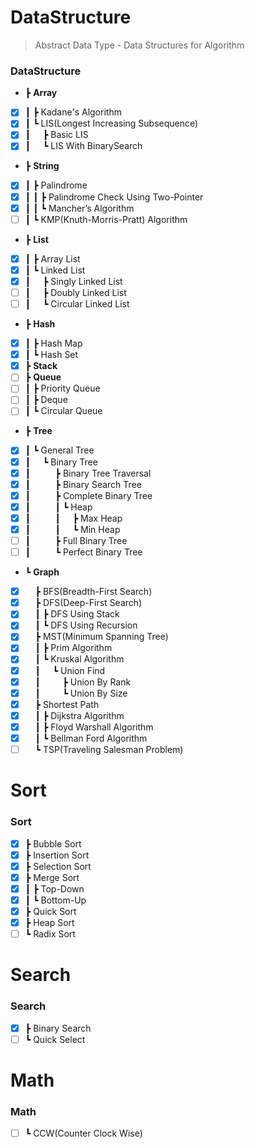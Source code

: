 # DataStructure
> Abstract Data Type - Data Structures for Algorithm
### DataStructure
- ┣ __Array__
- [x] ┃&nbsp;┣ Kadane's Algorithm
- [x] ┃&nbsp;┗ LIS(Longest Increasing Subsequence)
- [x] ┃&nbsp;&nbsp;&nbsp;&nbsp;&nbsp;┣ Basic LIS
- [x] ┃&nbsp;&nbsp;&nbsp;&nbsp;&nbsp;┗ LIS With BinarySearch
- ┣ __String__
- [x] ┃&nbsp;┣ Palindrome
- [x] ┃&nbsp;┃&nbsp;┣ Palindrome Check Using Two-Pointer
- [x] ┃&nbsp;┃&nbsp;┗ Mancher’s Algorithm
- [ ] ┃&nbsp;┗ KMP(Knuth-Morris-Pratt) Algorithm
- ┣ __List__
- [x] ┃&nbsp;┣ Array List
- [x] ┃&nbsp;┗ Linked List
- [x] ┃&nbsp;&nbsp;&nbsp;&nbsp;&nbsp;┣ Singly Linked List
- [ ] ┃&nbsp;&nbsp;&nbsp;&nbsp;&nbsp;┣ Doubly Linked List
- [ ] ┃&nbsp;&nbsp;&nbsp;&nbsp;&nbsp;┗ Circular Linked List
- ┣ __Hash__
- [x] ┃&nbsp;┣ Hash Map
- [x] ┃&nbsp;┗ Hash Set
- [x] ┣ __Stack__
- [ ] ┣ __Queue__
- [ ] ┃&nbsp;┣ Priority Queue
- [ ] ┃&nbsp;┣ Deque
- [ ] ┃&nbsp;┗ Circular Queue
- ┣ __Tree__
- [x] ┃&nbsp;┗ General Tree
- [x] ┃&nbsp;&nbsp;&nbsp;&nbsp;&nbsp;┗ Binary Tree
- [x] ┃&nbsp;&nbsp;&nbsp;&nbsp;&nbsp;&nbsp;&nbsp;&nbsp;&nbsp;&nbsp;┣ Binary Tree Traversal
- [x] ┃&nbsp;&nbsp;&nbsp;&nbsp;&nbsp;&nbsp;&nbsp;&nbsp;&nbsp;&nbsp;┣ Binary Search Tree
- [x] ┃&nbsp;&nbsp;&nbsp;&nbsp;&nbsp;&nbsp;&nbsp;&nbsp;&nbsp;&nbsp;┣ Complete Binary Tree
- [x] ┃&nbsp;&nbsp;&nbsp;&nbsp;&nbsp;&nbsp;&nbsp;&nbsp;&nbsp;&nbsp;┃&nbsp;┗ Heap
- [x] ┃&nbsp;&nbsp;&nbsp;&nbsp;&nbsp;&nbsp;&nbsp;&nbsp;&nbsp;&nbsp;┃&nbsp;&nbsp;&nbsp;&nbsp;&nbsp;┣ Max Heap
- [x] ┃&nbsp;&nbsp;&nbsp;&nbsp;&nbsp;&nbsp;&nbsp;&nbsp;&nbsp;&nbsp;┃&nbsp;&nbsp;&nbsp;&nbsp;&nbsp;┗ Min Heap
- [ ] ┃&nbsp;&nbsp;&nbsp;&nbsp;&nbsp;&nbsp;&nbsp;&nbsp;&nbsp;&nbsp;┣ Full Binary Tree
- [ ] ┃&nbsp;&nbsp;&nbsp;&nbsp;&nbsp;&nbsp;&nbsp;&nbsp;&nbsp;&nbsp;┗ Perfect Binary Tree
- ┗ __Graph__
- [x] &nbsp;&nbsp;&nbsp;&nbsp;┣ BFS(Breadth-First Search)
- [x] &nbsp;&nbsp;&nbsp;&nbsp;┣ DFS(Deep-First Search)
- [x] &nbsp;&nbsp;&nbsp;&nbsp;┃&nbsp;┣ DFS Using Stack
- [x] &nbsp;&nbsp;&nbsp;&nbsp;┃&nbsp;┗ DFS Using Recursion
- [x] &nbsp;&nbsp;&nbsp;&nbsp;┣ MST(Minimum Spanning Tree)
- [x] &nbsp;&nbsp;&nbsp;&nbsp;┃&nbsp;┣ Prim Algorithm
- [x] &nbsp;&nbsp;&nbsp;&nbsp;┃&nbsp;┗ Kruskal Algorithm
- [x] &nbsp;&nbsp;&nbsp;&nbsp;┃&nbsp;&nbsp;&nbsp;&nbsp;&nbsp;┗ Union Find
- [x] &nbsp;&nbsp;&nbsp;&nbsp;┃&nbsp;&nbsp;&nbsp;&nbsp;&nbsp;&nbsp;&nbsp;&nbsp;&nbsp;┣ Union By Rank
- [x] &nbsp;&nbsp;&nbsp;&nbsp;┃&nbsp;&nbsp;&nbsp;&nbsp;&nbsp;&nbsp;&nbsp;&nbsp;&nbsp;┗ Union By Size
- [x] &nbsp;&nbsp;&nbsp;&nbsp;┣ Shortest Path
- [x] &nbsp;&nbsp;&nbsp;&nbsp;┃&nbsp;┣ Dijkstra Algorithm
- [x] &nbsp;&nbsp;&nbsp;&nbsp;┃&nbsp;┣ Floyd Warshall Algorithm 
- [x] &nbsp;&nbsp;&nbsp;&nbsp;┃&nbsp;┗ Bellman Ford Algorithm
- [ ] &nbsp;&nbsp;&nbsp;&nbsp;┗ TSP(Traveling Salesman Problem)

# Sort
### Sort
- [x] ┣ Bubble Sort
- [x] ┣ Insertion Sort
- [x] ┣ Selection Sort
- [x] ┣ Merge Sort
- [x] ┃&nbsp;┣ Top-Down
- [x] ┃&nbsp;┗ Bottom-Up
- [x] ┣ Quick Sort
- [x] ┣ Heap Sort
- [ ] ┗ Radix Sort

# Search
### Search
- [x] ┣ Binary Search
- [ ] ┗ Quick Select

# Math
### Math
- [ ] ┗ CCW(Counter Clock Wise)
